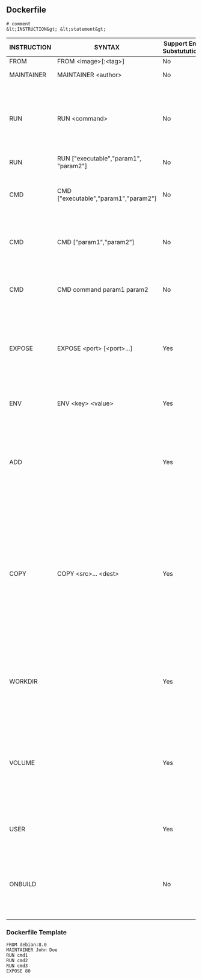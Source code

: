 ## Dockerfile ##

	# comment
	&lt;INSTRUCTION&gt; &lt;statement&gt;

|INSTRUCTION|SYNTAX                               |Support Env Substutution|Description                                                                                                                                                                                                                                                                                |Example                                         |
|-----------|-------------------------------------|------------------------|-------------------------------------------------------------------------------------------------------------------------------------------------------------------------------------------------------------------------------------------------------------------------------------------|------------------------------------------------|
|FROM       |FROM &lt;image&gt;[:&lt;tag&gt;]     |No                      |Base image                                                                                                                                                                                                                                                                                 |FROM ubuntu:12.04                               |
|MAINTAINER |MAINTAINER &lt;author&gt;            |No                      |Image maintainer                                                                                                                                                                                                                                                                           |MAINTAINER Kate Smith &lt;ksmith@example.com&gt;|
|RUN        |RUN &lt;command&gt;                  |No                      |The command is run in a shell - /bin/sh -c - shell form. multiple 'RUN' lines could be used for complex provisioning|apt-get update && apt-get install -y ruby ruby-dev                                                                                                                    |                                                |
|RUN        |RUN ["executable","param1", "param2"]|No                      |                                                                                                                                                                                                                                                                                           |                                                |
|CMD        |CMD ["executable","param1","param2"] |No                      |The main purpose of a CMD is to provide defaults for an executing container.                                                                                                                                                                                                               |                                                |
|CMD        |CMD ["param1","param2"]              |No                      |The main purpose of a CMD is to provide defaults for an executing container.                                                                                                                                                                                                               |                                                |
|CMD        |CMD command param1 param2            |No                      |The main purpose of a CMD is to provide defaults for an executing container.                                                                                                                                                                                                               |                                                |
|EXPOSE     |EXPOSE &lt;port&gt; [&lt;port&gt;...]|Yes                     |The EXPOSE instructions informs Docker that the container will listen on the specified network ports at runtime.                                                                                                                                                                           |                                                |
|ENV        |ENV &lt;key&gt; &lt;value&gt;        |Yes                     |Sets the environment variable &lt;key&gt; to the value &lt;value&gt;                                                                                                                                                                                                                       |                                                |
|ADD        |                                     |Yes                     |Copies new files, directories or remote file URLs from &lt;src&gt; to path &lt;dest&gt;. If &lt;src&gt; is a compressed file it will be uncompressed.                                                                                                                                      |                                                |
|COPY       |COPY &lt;src&gt;... &lt;dest&gt;     |Yes                     |copies new files or directories from &lt;src&gt; and adds them to the filesystem of the container at  the path &lt;dest&gt;. &lt;src&gt; MUST not be outside The folder where Dokerfile is. If &lt;dest&gt; terminated with "/" it is considered a folder,otherwise it's considered a file.|                                                |
|WORKDIR    |                                     |Yes                     |sets the working directory for any RUN, CMD and ENTRYPOINT instructions that follow it in the Dockerfile                                                                                                                                                                                   |                                                |
|VOLUME     |                                     |Yes                     |Will create a mount point with the specified name and mark it as holding externally mounted volumes from native host or other containers                                                                                                                                                   |                                                |
|USER       |                                     |Yes                     |Sets the user name or UID to use when running the image                                                                                                                                                                                                                                    |                                                |
|ONBUILD    |                                     |No                      |Adds to the image a trigger instruction to be executed at a later time, when the image is used as the base for another build                                                                                                                                                               |                                                |

### Dockerfile Template ###                    

	FROM debian:8.0
	MAINTAINER John Doe
	RUN cmd1
	RUN cmd2
	RUN cmd3
	EXPOSE 80










